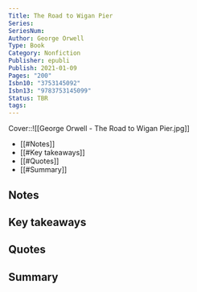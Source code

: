 ```yaml
---
Title: The Road to Wigan Pier
Series: 
SeriesNum: 
Author: George Orwell
Type: Book
Category: Nonfiction
Publisher: epubli
Publish: 2021-01-09
Pages: "200"
Isbn10: "3753145092"
Isbn13: "9783753145099"
Status: TBR
tags: 
---
```


Cover::![[George Orwell - The Road to Wigan Pier.jpg]]

- [[#Notes]]
- [[#Key takeaways]]
- [[#Quotes]]
- [[#Summary]]

## Notes

## Key takeaways

## Quotes

## Summary